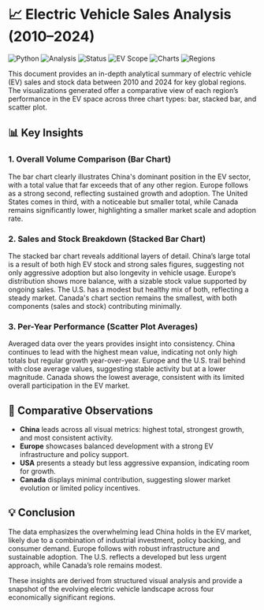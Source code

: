 # 📈 Electric Vehicle Sales Analysis (2010–2024)

![Python](https://img.shields.io/badge/Python-3.11-blue?logo=python)
![Analysis](https://img.shields.io/badge/Data--Insight-Focused-yellowgreen)
![Status](https://img.shields.io/badge/Status-Analyzed-brightgreen)
![EV Scope](https://img.shields.io/badge/Scope-2010--2024-lightgrey)
![Charts](https://img.shields.io/badge/Visualizations-Bar%2C%20Stacked%2C%20Scatter-informational)
![Regions](https://img.shields.io/badge/Regions-China%2C%20USA%2C%20Europe%2C%20Canada-blue)

This document provides an in-depth analytical summary of electric vehicle (EV) sales and stock data between 2010 and 2024 for key global regions. The visualizations generated offer a comparative view of each region’s performance in the EV space across three chart types: bar, stacked bar, and scatter plot.

## 📊 Key Insights

### 1. **Overall Volume Comparison (Bar Chart)**

The bar chart clearly illustrates China's dominant position in the EV sector, with a total value that far exceeds that of any other region. Europe follows as a strong second, reflecting sustained growth and adoption. The United States comes in third, with a noticeable but smaller total, while Canada remains significantly lower, highlighting a smaller market scale and adoption rate.

### 2. **Sales and Stock Breakdown (Stacked Bar Chart)**

The stacked bar chart reveals additional layers of detail. China’s large total is a result of both high EV stock and strong sales figures, suggesting not only aggressive adoption but also longevity in vehicle usage. Europe’s distribution shows more balance, with a sizable stock value supported by ongoing sales. The U.S. has a modest but healthy mix of both, reflecting a steady market. Canada's chart section remains the smallest, with both components (sales and stock) contributing minimally.

### 3. **Per-Year Performance (Scatter Plot Averages)**

Averaged data over the years provides insight into consistency. China continues to lead with the highest mean value, indicating not only high totals but regular growth year-over-year. Europe and the U.S. trail behind with close average values, suggesting stable activity but at a lower magnitude. Canada shows the lowest average, consistent with its limited overall participation in the EV market.

## 📌 Comparative Observations

* **China** leads across all visual metrics: highest total, strongest growth, and most consistent activity.
* **Europe** showcases balanced development with a strong EV infrastructure and policy support.
* **USA** presents a steady but less aggressive expansion, indicating room for growth.
* **Canada** displays minimal contribution, suggesting slower market evolution or limited policy incentives.

## 💡 Conclusion

The data emphasizes the overwhelming lead China holds in the EV market, likely due to a combination of industrial investment, policy backing, and consumer demand. Europe follows with robust infrastructure and sustainable adoption. The U.S. reflects a developed but less urgent approach, while Canada’s role remains modest.

These insights are derived from structured visual analysis and provide a snapshot of the evolving electric vehicle landscape across four economically significant regions.

